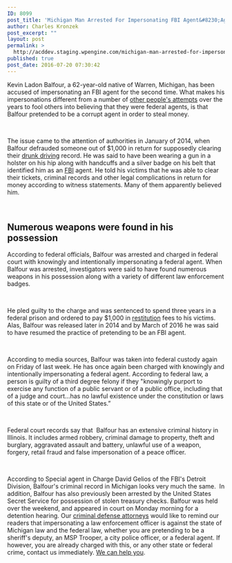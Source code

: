 ```yaml
---
ID: 8099
post_title: 'Michigan Man Arrested For Impersonating FBI Agent&#8230;Again'
author: Charles Kronzek
post_excerpt: ""
layout: post
permalink: >
  http://acddev.staging.wpengine.com/michigan-man-arrested-for-impersonating-fbi-agent-again.html
published: true
post_date: 2016-07-20 07:30:42
---
```

<span style="font-weight: 400;">Kevin Ladon Balfour, a 62-year-old native of Warren, Michigan, has been accused of impersonating an FBI agent for the second time. What makes his impersonations different from a number of </span><a href="http://acddev.staging.wpengine.com/teen-posing-as-fbi-agent-charged.html" target="_blank"><span style="font-weight: 400;">other people's attempts</span></a><span style="font-weight: 400;"> over the years to fool others into believing that they were federal agents, is that Balfour pretended to be a corrupt agent in order to steal money.</span>

&nbsp;

<span style="font-weight: 400;">The issue came to the attention of authorities in January of 2014, when Balfour defrauded someone out of $1,000 in return for supposedly clearing their </span><a href="http://www.windrunkdriving.com/" target="_blank"><span style="font-weight: 400;">drunk driving</span></a><span style="font-weight: 400;"> record. He was said to have been wearing a gun in a holster on his hip along with handcuffs and a silver badge on his belt that identified him as an </span><a href="https://www.fbi.gov/" target="_blank"><span style="font-weight: 400;">FBI</span></a><span style="font-weight: 400;"> agent. He told his victims that he was able to clear their tickets, criminal records and other legal complications in return for money according to witness statements. Many of them apparently believed him.</span>

&nbsp;

<h2>Numerous weapons were found in his possession</h2>

<span style="font-weight: 400;">According to federal officials, Balfour was arrested and charged in federal court with knowingly and intentionally impersonating a federal agent. When Balfour was arrested, investigators were said to have found numerous weapons in his possession along with a variety of different law enforcement badges.</span>

&nbsp;

<span style="font-weight: 400;">He pled guilty to the charge and was sentenced to spend three years in a federal prison and ordered to pay $1,000 in </span><a href="http://acddev.staging.wpengine.com/restitution.html" target="_blank"><span style="font-weight: 400;">restitution</span></a><span style="font-weight: 400;"> fees to his victims. Alas, Balfour was released later in 2014 and by March of 2016 he was said to have resumed the practice of pretending to be an FBI agent.</span>

&nbsp;

<span style="font-weight: 400;">According to media sources, Balfour was taken into federal custody again on Friday of last week. He has once again been charged with knowingly and intentionally impersonating a federal agent. According to federal law, a person is guilty of a third degree felony if they "knowingly purport to exercise any function of a public servant or of a public office, including that of a judge and court...has no lawful existence under the constitution or laws of this state or of the United States.”</span>

&nbsp;

<span style="font-weight: 400;">Federal court records say that  Balfour has an extensive criminal history in Illinois. It includes armed robbery, criminal damage to property, theft and burglary, aggravated assault and battery, unlawful use of a weapon, forgery, retail fraud and false impersonation of a peace officer. </span>

&nbsp;

<span style="font-weight: 400;">According to Special agent in Charge David Gelios of the FBI's Detroit Division, Balfour's criminal record in Michigan looks very much the same.  In addition, Balfour has also previously been arrested by the United States Secret Service for possession of stolen treasury checks. </span>
<span style="font-weight: 400;">Balfour was held over the weekend, and appeared in court on Monday morning for a detention hearing. Our </span><a href="http://acddev.staging.wpengine.com/trial-attorneys.html" target="_blank"><span style="font-weight: 400;">criminal defense attorneys</span></a><span style="font-weight: 400;"> would like to remind our readers that impersonating a law enforcement officer is against the state of Michigan law and the federal law, whether you are pretending to be a sheriff's deputy, an MSP Trooper, a city police officer, or a federal agent. If however, you are already charged with this, or any other state or federal crime, contact us immediately. </span><a href="http://acddev.staging.wpengine.com/about-us.html" target="_blank"><span style="font-weight: 400;">We can help you</span></a><span style="font-weight: 400;">.</span>